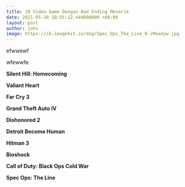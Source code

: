 ```yaml
---
title: 10 Video Game Dengan Bad Ending Menarik
date: 2021-05-30 18:55:12.444000000 +08:00
layout: post
author: john
image: https://ik.imagekit.io/dsg/Spec_Ops_The_Line_0-iMeadyw.jpg
---
```


efwwewf

wfewwfe

**Silent Hill: Homecoming**

**Valiant Heart**

**Far Cry 3**

**Grand Theft Auto IV**

**Dishonored 2**

**Detroit Become Human**

**Hitman 3**

**Bioshock**

**Call of Duty: Black Ops Cold War**

**Spec Ops: The Line**